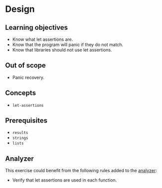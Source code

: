 # Design

## Learning objectives

- Know what let assertions are.
- Know that the program will panic if they do not match.
- Know that libraries should not use let assertions.

## Out of scope

- Panic recovery.

## Concepts

- `let-assertions`

## Prerequisites

- `results`
- `strings`
- `lists`

## Analyzer

This exercise could benefit from the following rules added to the [analyzer][analyzer]:

- Verify that let assertions are used in each function.

[analyzer]: https://github.com/exercism/gleam-analyzer
